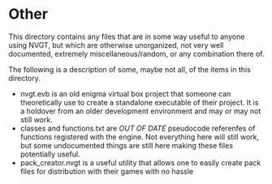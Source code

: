 # Other
This directory contains any files that are in some way useful to anyone using NVGT, but which are otherwise unorganized, not very well documented, extremely miscellaneous/random, or any combination there of.

The following is a description of some, maybe not all, of the items in this directory.
* nvgt.evb is an old enigma virtual box project that someone can theoretically use to create a standalone executable of their project. It is a holdover from an older development environment and may or may not still work.
* classes and functions.txt are *OUT OF DATE* pseudocode referenfes of functions registered with the engine. Not everything here will still work, but some undocumented things are still here making these files potentially useful.
* pack_creator.nvgt is a useful utility that allows one to easily create pack files for distribution with their games with no hassle
